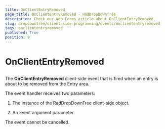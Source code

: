 ```yaml
---
title: OnClientEntryRemoved
page_title: OnClientEntryRemoved - RadDropDownTree
description: Check our Web Forms article about OnClientEntryRemoved.
slug: dropdowntree/client-side-programming/events/oncliententryremoved
tags: oncliententryremoved
published: True
position: 9
---
```


# OnClientEntryRemoved



## 

The **OnClientEntryRemoved** client-side event that is fired when an entry is about to be removed from the Entry area.

The event handler receives two parameters:

1. The instance of the RadDropDownTree client-side object.

1. An Event argument parameter.

The event cannot be cancelled.
